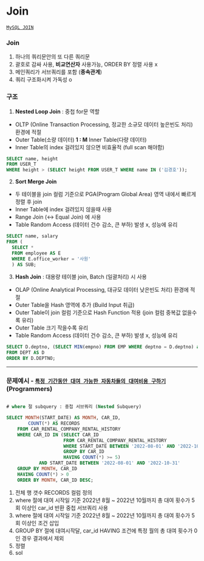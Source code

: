 # Join

[`MySQL JOIN`](https://dev.mysql.com/doc/refman/8.0/en/join.html)


### Join 

1. 하나의 쿼리문안의 또 다른 쿼리문
2. 괄호로 감싸 사용, **비교연산자** 사용가능, ORDER BY 정렬 사용 x
3. 메인쿼리가 서브쿼리를 포함 (**종속관계**)
4. 쿼리 구조화시켜 가독성 o


### 구조

1. **Nested Loop Join** : 중첩 for문 역할
- OLTP (Online Transaction Processing, 정교한 소규모 데이터 높은빈도 처리) 환경에 적절
- Outer Table(소량 데이터) **1 : M** Inner Table(다량 데이터)
- Inner Table의 index 걸려있지 않으면 비효율적 (full scan 해야함)

```sql
SELECT name, height 
FROM USER_T
WHERE height > (SELECT height FROM USER_T WHERE name IN ('김경호'));

```

2. **Sort Merge Join**
- 두 테이블을 join 컬럼 기준으로 PGA(Program Global Area) 영역 내에서 빠르게 정렬 후 join
- Inner Table에 index 걸려있지 않을때 사용
- Range Join (<-> Equal Join) 에 사용
- Table Random Access (데이터 건수 감소, 큰 부하) 발생 x, 성능에 유리

```sql
SELECT name, salary
FROM (
  SELECT *
  FROM employee AS E
  WHERE E.office_worker = '사원'
  ) AS SUB;

```

3. **Hash Join** : 대용량 테이블 join, Batch (일괄처리) 시 사용
- OLAP (Online Analytical Processing, 대규모 데이터 낮은빈도 처리) 환경에 적절
- Outer Table을 Hash 영역에 추가 (Build Input 취급)
- Outer Table이 join 컬럼 기준으로 Hash Function 적용 (join 컬럼 중복값 없을수록 유리)
- Outer Table 크기 작을수록 유리
- Table Random Access (데이터 건수 감소, 큰 부하) 발생 x, 성능에 유리

```sql
SELECT D.deptno, (SELECT MIN(empno) FROM EMP WHERE deptno = D.deptno) as EMPNO 
FROM DEPT AS D
ORDER BY D.DEPTNO;

```

___

### 문제예시 - [`특정 기간동안 대여 가능한 자동차들의 대여비용 구하기`](https://school.programmers.co.kr/learn/courses/30/lessons/157339) (Programmers)
```sql

# where 절 subquery : 중첩 서브쿼리 (Nested Subquery)

SELECT MONTH(START_DATE) AS MONTH, CAR_ID,
        COUNT(*) AS RECORDS
    FROM CAR_RENTAL_COMPANY_RENTAL_HISTORY
    WHERE CAR_ID IN (SELECT CAR_ID
                     FROM CAR_RENTAL_COMPANY_RENTAL_HISTORY
                     WHERE START_DATE BETWEEN '2022-08-01' AND '2022-10-31'
                     GROUP BY CAR_ID
                     HAVING COUNT(*) >= 5)
            AND START_DATE BETWEEN '2022-08-01' AND '2022-10-31'
    GROUP BY MONTH, CAR_ID
    HAVING COUNT(*) > 0
    ORDER BY MONTH, CAR_ID DESC;
```
1. 전체 행 갯수 RECORDS 컬럼 정의
2. where 절에 대여 시작일 기준 2022년 8월 ~ 2022년 10월까지 총 대여 횟수가 5회 이상인 car_id 반환 중첩 서브쿼리 사용
3. where 절에 대여 시작일 기준 2022년 8월 ~ 2022년 10월까지 총 대여 횟수가 5회 이상인 조건 삽입
4. GROUP BY 절에 대여시작달, car_id HAVING 조건에 특정 월의 총 대여 횟수가 0인 경우 결과에서 제외
5. 정렬
6. sol





